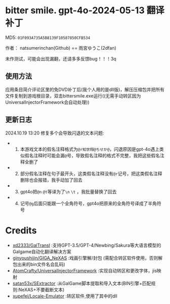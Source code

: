 # bitter smile. gpt-4o-2024-05-13 翻译补丁 

MD5: `01F093A735A5B8139F10587850CFB534`

作者： natsumerinchan(Github) == 雨宮ゆうこ(2dfan)

未作测试，可能会出现漏翻，还请多多反馈bug！！！3q

## 使用方法
应用条目简介评论区里的免DVD补丁后(我个人用的是dll版)，解压压缩包并把所有文件复制到游戏根目录，双击bittersmile.exe运行((无需手动转区因为UniversalInjectorFramework会自动处理))

## 更新日志
2024.10.19 13:20 修复多个会导致闪退的文本问题:
-   1. 本游戏文本的假名注释格式为`@r知世翔@ちせか@`，闪退原因是gpt-4o遇上类似假名注释时可能会漏`@`号，导致假名注释的格式不完整，我把这些假名注释全删了
-   2. 部分假名注释在句子最开头，这类假名注释没有`@r`记号，把这类假名注释删除也会报错，我手动加了回去
-   3. gpt4o把`@n` `@t`等译为了`\n` `\t` ，我批量替换了回去
-   4. 记号`@g`后面只能跟一个全角符号，gpt4o把原来的全角符号译成了半角符号

# Credits

- [xd2333/GalTransl](https://github.com/xd2333/GalTransl.git) :支持GPT-3.5/GPT-4/Newbing/Sakura等大语言模型的Galgame自动化翻译解决方案
- [ginyoushijin/GIGA_NeXAS](https://github.com/ginyoushijin/GIGA_NeXAS.git) :戏画引擎解/封包 (需配合转区软件使用，否则解包出来的bin文件名会乱码)
- [AtomCrafty/UniversalInjectorFramework](https://github.com/AtomCrafty/UniversalInjectorFramework.git) :实现自动转区和更改字体，jis映射
- [satan53x/SExtractor](https://github.com/satan53x/SExtractor.git) :从GalGame脚本提取和导入文本(BIN引擎+匹配规则:NeXAS+不要截断文本)
- [xupefei/Locale-Emulator](https://github.com/xupefei/Locale-Emulator.git) :转区软件,使用了其中的dll